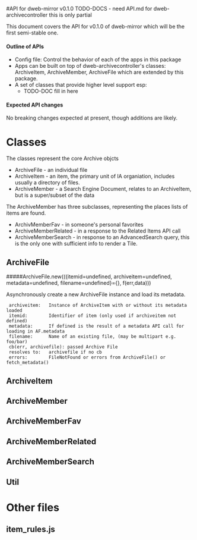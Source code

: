 #API for dweb-mirror v0.1.0
TODO-DOCS - need API.md for dweb-archivecontroller this is only partial

This document covers the API for v0.1.0 of dweb-mirror which will be the first semi-stable one. 

#### Outline of APIs

* Config file: Control the behavior of each of the apps in this package
* Apps can be built on top of dweb-archivecontroller's classes:
  ArchiveItem, ArchiveMember, ArchiveFile which are extended by this package.
* A set of classes that provide higher level support esp:
  * TODO-DOC fill in here

#### Expected API changes
No breaking changes expected at present, though additions are likely. 

# Classes

The classes represent the core Archive objcts
* ArchiveFile - an individual file
* ArchiveItem - an item, the primary unit of IA organiation, includes usually a directory of files. 
* ArchiveMember - a Search Engine Document, relates to an ArchiveItem, but is a super/subset of the data

The ArchiveMember has three subclasses, representing the places lists of items are found.
* ArchivMemberFav - in someone's personal favorites
* ArchiveMemberRelated - in a response to the Related Items API call
* ArchiveMemberSearch - in response to an AdvancedSearch query, this is the only one with sufficient info to render a Tile.

## ArchiveFile


#####ArchiveFile.new(({itemid=undefined, archiveitem=undefined, metadata=undefined, filename=undefined}={}, f(err,data)))

Asynchronously create a new ArchiveFile instance and load its metadata.

```
 archiveitem:   Instance of ArchiveItem with or without its metadata loaded
 itemid:        Identifier of item (only used if archiveitem not defined)
 metadata:      If defined is the result of a metadata API call for loading in AF.metadata
 filename:      Name of an existing file, (may be multipart e.g. foo/bar)
 cb(err, archivefile): passed Archive File
 resolves to:   archivefile if no cb
 errors:        FileNotFound or errors from ArchiveFile() or fetch_metadata()
```

## ArchiveItem
## ArchiveMember
## ArchiveMemberFav
## ArchiveMemberRelated
## ArchiveMemberSearch
## Util

# Other files
## item_rules.js

